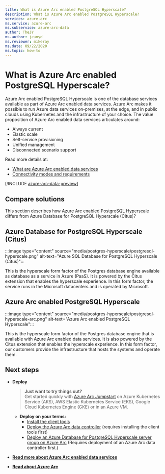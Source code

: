 ```yaml
--- 
title: What is Azure Arc enabled PostgreSQL Hyperscale?
description: What is Azure Arc enabled PostgreSQL Hyperscale?
services: azure-arc
ms.service: azure-arc
ms.subservice: azure-arc-data
author: TheJY
ms.author: jeanyd
ms.reviewer: mikeray
ms.date: 09/22/2020
ms.topic: how-to
---
```


# What is Azure Arc enabled PostgreSQL Hyperscale?

Azure Arc enabled PostgreSQL Hyperscale is one of the database services available as part of Azure Arc enabled data services. Azure Arc makes it possible to run Azure data services on-premises, at the edge, and in public clouds using Kubernetes and the infrastructure of your choice. The value proposition of Azure Arc enabled data services articulates around:
- Always current
- Elastic scale
- Self-service provisioning
- Unified management
- Disconnected scenario support

Read more details at:
- [What are Azure Arc enabled data services](overview.md)
- [Connectivity modes and requirements](connectivity.md)

[!INCLUDE [azure-arc-data-preview](../../../includes/azure-arc-data-preview.md)]

## Compare solutions

This section describes how Azure Arc enabled PostgreSQL Hyperscale differs from Azure Database for PostgreSQL Hyperscale (Citus)?

## Azure Database for PostgreSQL Hyperscale (Citus)

:::image type="content" source="media/postgres-hyperscale/postgresql-hyperscale.png" alt-text="Azure SQL Database for PostgreSQL Hyperscale (Citus)":::

This is the hyperscale form factor of the Postgres database engine available as database as a service in Azure (PaaS). It is powered by the Citus extension that enables the hyperscale experience. In this form factor, the service runs in the Microsoft datacenters and is operated by Microsoft.

## Azure Arc enabled PostgreSQL Hyperscale

:::image type="content" source="media/postgres-hyperscale/postgresql-hyperscale-arc.png" alt-text="Azure Arc enabled PostgreSQL Hyperscale":::

This is the hyperscale form factor of the Postgres database engine that is available with Azure Arc enabled data services. It is also powered by the Citus extension that enables the hyperscale experience. In this form factor, our customers provide the infrastructure that hosts the systems and operate them.

## Next steps
- **Deploy**
   > **Just want to try things out?**  
   > Get started quickly with [Azure Arc Jumpstart](https://github.com/microsoft/azure_arc#azure-arc-enabled-data-services) on Azure Kubernetes Service (AKS), AWS Elastic Kubernetes Service (EKS), Google Cloud Kubernetes Engine (GKE) or in an Azure VM.

   - **Deploy on your terms:**
      - [Install the client tools](install-client-tools.md)
      - [Deploy the Azure Arc data controller](create-data-controller.md) (requires installing the client tools first)
      - [Deploy an Azure Database for PostgreSQL Hyperscale server group on Azure Arc](create-postgresql-hyperscale-server-group.md) (Requires deployment of an Azure Arc data controller first.)
- [**Read more about Azure Arc enabled data services**](https://azure.microsoft.com/services/azure-arc/hybrid-data-services)
- [**Read about Azure Arc**](https://aka.ms/azurearc)
